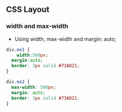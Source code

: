 ## CSS Layout
### width and max-width

- Using width, max-width and margin: auto;

```css
div.ex1 {
	width:500px;
  margin:auto;
  border: 3px solid #73AD21;
}

div.ex2 {
  max-width: 500px;
  margin: auto;
  border: 3px solid #73AD21;
}
```
